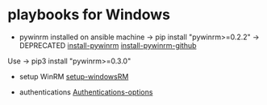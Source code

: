 # playbooks for Windows

- pywinrm installed on ansible machine -> pip install "pywinrm>=0.2.2" -> DEPRECATED
[install-pywinrm](https://docs.ansible.com/ansible/2.9/user_guide/windows_winrm.html#what-is-winrm)
[install-pywinrm-github](https://github.com/diyan/pywinrm)

Use -> pip3 install "pywinrm>=0.3.0"

- setup WinRM
[setup-windowsRM](https://docs.ansible.com/ansible/2.9/user_guide/windows_setup.html)

- authentications
[Authentications-options](https://docs.ansible.com/ansible/2.9/user_guide/windows_winrm.html#authentication-options)